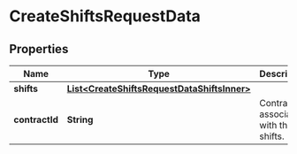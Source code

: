 

# CreateShiftsRequestData


## Properties

| Name | Type | Description | Notes |
|------------ | ------------- | ------------- | -------------|
|**shifts** | [**List&lt;CreateShiftsRequestDataShiftsInner&gt;**](CreateShiftsRequestDataShiftsInner.md) |  |  |
|**contractId** | **String** | Contract ID associated with the shifts. |  |



